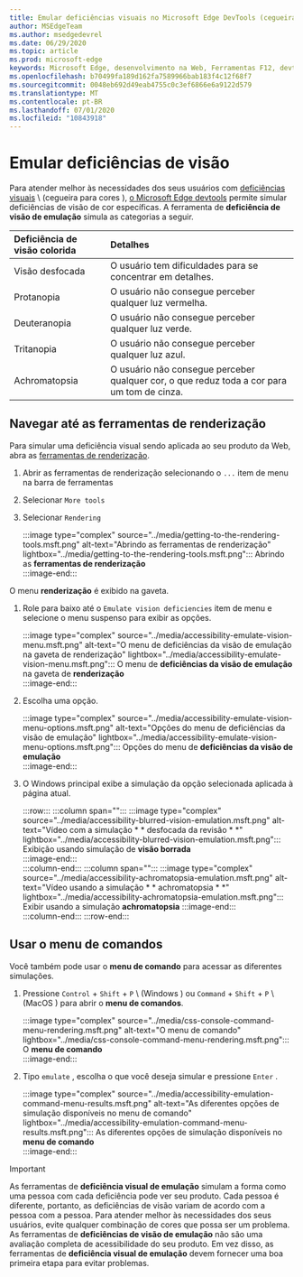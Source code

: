 ```yaml
---
title: Emular deficiências visuais no Microsoft Edge DevTools (cegueira para cores)
author: MSEdgeTeam
ms.author: msedgedevrel
ms.date: 06/29/2020
ms.topic: article
ms.prod: microsoft-edge
keywords: Microsoft Edge, desenvolvimento na Web, Ferramentas F12, devtools
ms.openlocfilehash: b70499fa189d162fa7589966bab183f4c12f68f7
ms.sourcegitcommit: 0048eb692d49eab4755c0c3ef6866e6a9122d579
ms.translationtype: MT
ms.contentlocale: pt-BR
ms.lasthandoff: 07/01/2020
ms.locfileid: "10843918"
---
```

# Emular deficiências de visão

Para atender melhor às necessidades dos seus usuários com [deficiências visuais][ColorblindawarenessMain] \ (cegueira para cores \), [o Microsoft Edge devtools][MicrosoftEdgeDevTools] permite simular deficiências de visão de cor específicas.  A ferramenta de **deficiência de visão de emulação** simula as categorias a seguir.  

| Deficiência de visão colorida | Detalhes |  
|:--- |:--- |  
| Visão desfocada | O usuário tem dificuldades para se concentrar em detalhes. |   
| Protanopia | O usuário não consegue perceber qualquer luz vermelha. |  
| Deuteranopia | O usuário não consegue perceber qualquer luz verde. |  
| Tritanopia | O usuário não consegue perceber qualquer luz azul. |  
| Achromatopsia | O usuário não consegue perceber qualquer cor, o que reduz toda a cor para um tom de cinza. |  

## Navegar até as ferramentas de renderização  

Para simular uma deficiência visual sendo aplicada ao seu produto da Web, abra as [ferramentas de renderização][RenderingTools].  

1.  Abrir as ferramentas de renderização selecionando o `...` item de menu na barra de ferramentas  
1.  Selecionar `More tools`  
1.  Selecionar `Rendering`  
    
    :::image type="complex" source="../media/getting-to-the-rendering-tools.msft.png" alt-text="Abrindo as ferramentas de renderização" lightbox="../media/getting-to-the-rendering-tools.msft.png":::
       Abrindo as **ferramentas de renderização**  
    :::image-end:::  

O menu **renderização** é exibido na gaveta.  

1.  Role para baixo até o `Emulate vision deficiencies` item de menu e selecione o menu suspenso para exibir as opções.  
    
    :::image type="complex" source="../media/accessibility-emulate-vision-menu.msft.png" alt-text="O menu de deficiências da visão de emulação na gaveta de renderização" lightbox="../media/accessibility-emulate-vision-menu.msft.png":::
       O menu de **deficiências da visão de emulação** na gaveta de **renderização**  
    :::image-end:::  
    
1.  Escolha uma opção.  
    
    :::image type="complex" source="../media/accessibility-emulate-vision-menu-options.msft.png" alt-text="Opções do menu de deficiências da visão de emulação" lightbox="../media/accessibility-emulate-vision-menu-options.msft.png":::
       Opções do menu de **deficiências da visão de emulação**  
    :::image-end:::  
    
1.  O Windows principal exibe a simulação da opção selecionada aplicada à página atual.  
    
    :::row:::
       :::column span="":::
          :::image type="complex" source="../media/accessibility-blurred-vision-emulation.msft.png" alt-text="Vídeo com a simulação * * desfocada da revisão * *" lightbox="../media/accessibility-blurred-vision-emulation.msft.png":::
             Exibição usando simulação de **visão borrada**  
          :::image-end:::  
       :::column-end:::
       :::column span="":::
          :::image type="complex" source="../media/accessibility-achromatopsia-emulation.msft.png" alt-text="Vídeo usando a simulação * * achromatopsia * *" lightbox="../media/accessibility-achromatopsia-emulation.msft.png":::
             Exibir usando a simulação **achromatopsia** :::image-end:::  
       :::column-end:::
    :::row-end:::
    
## Usar o menu de comandos  

Você também pode usar o **menu de comando** para acessar as diferentes simulações.  

1.  Pressione `Control` + `Shift` + `P` \ (Windows \) ou `Command` + `Shift` + `P` \ (MacOS \) para abrir o **menu de comandos**.  
    
    :::image type="complex" source="../media/css-console-command-menu-rendering.msft.png" alt-text="O menu de comando" lightbox="../media/css-console-command-menu-rendering.msft.png":::
       O **menu de comando**  
    :::image-end:::  
    
1.  Tipo `emulate` , escolha o que você deseja simular e pressione `Enter` .  
    
    :::image type="complex" source="../media/accessibility-emulation-command-menu-results.msft.png" alt-text="As diferentes opções de simulação disponíveis no menu de comando" lightbox="../media/accessibility-emulation-command-menu-results.msft.png":::
       As diferentes opções de simulação disponíveis no **menu de comando**  
    :::image-end:::  
    
> [!IMPORTANT]
> As ferramentas de **deficiência visual de emulação** simulam a forma como uma pessoa com cada deficiência pode ver seu produto.  Cada pessoa é diferente, portanto, as deficiências de visão variam de acordo com a pessoa com a pessoa.  Para atender melhor às necessidades dos seus usuários, evite qualquer combinação de cores que possa ser um problema.  As ferramentas de **deficiências de visão de emulação** não são uma avaliação completa de acessibilidade do seu produto.  Em vez disso, as ferramentas de **deficiência visual de emulação** devem fornecer uma boa primeira etapa para evitar problemas.  

<!-- links -->  

[MicrosoftEdgeDevTools]: /microsoft-edge/devtools-guide-chromium "Ferramentas de desenvolvedor do Microsoft Edge (Chromium)"  
[ColorblindawarenessMain]: http://www.colourblindawareness.org "A organização de conscientização de cores cego"  
[AmfcbMain]: https://www.amfcb.org "A base americana do cego colorido (AFCB)"  
[RenderingTools]: /microsoft-edge/devtools-guide-chromium/rendering-tools "Ferramentas de renderização do Microsoft Edge (Chromium)"  

